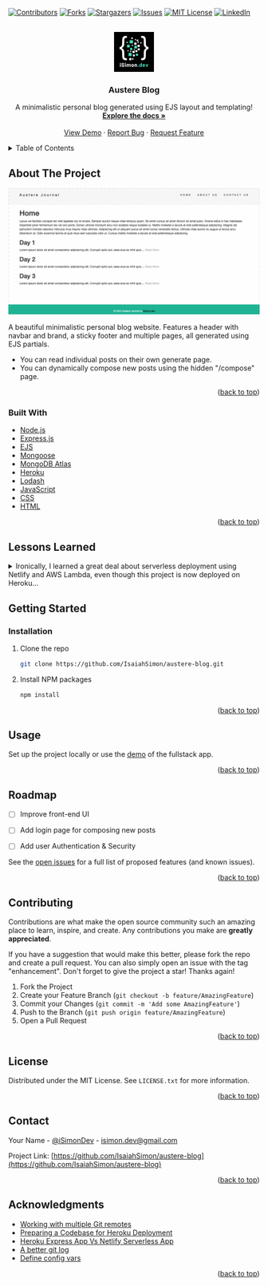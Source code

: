 <div id="top"></div>

[![Contributors][contributors-shield]][contributors-url]
[![Forks][forks-shield]][forks-url]
[![Stargazers][stars-shield]][stars-url]
[![Issues][issues-shield]][issues-url]
[![MIT License][license-shield]][license-url]
[![LinkedIn][linkedin-shield]][linkedin-url]



<!-- PROJECT LOGO -->
<br />
<div align="center">
  <a href="https://github.com/IsaiahSimon">
    <img src="https://github.com/IsaiahSimon/IsaiahSimon/blob/main/images/logo_500x500_dark.png" alt="Logo" width="80" height="80">
  </a>

<h3 align="center">Austere Blog</h3>

  <p align="center">
    A minimalistic personal blog generated using EJS layout and templating!
    <br />
    <a href="https://github.com/IsaiahSimon/austere-blog"><strong>Explore the docs »</strong></a>
    <br />
    <br />
    <a href="https://austere-blog.herokuapp.com/">View Demo</a>
    ·
    <a href="https://github.com/IsaiahSimon/austere-blog/issues">Report Bug</a>
    ·
    <a href="https://github.com/IsaiahSimon/austere-blog/issues">Request Feature</a>
  </p>
</div>



<!-- TABLE OF CONTENTS -->
<details>
  <summary>Table of Contents</summary>
  <ol>
    <li>
      <a href="#about-the-project">About The Project</a>
      <ul>
        <li><a href="#built-with">Built With</a></li>
      </ul>
    </li>
    <li><a href="#lessons-learned">Lessons Learned</a></li>
    <li>
      <a href="#getting-started">Getting Started</a>
      <ul>
        <li><a href="#installation">Installation</a></li>
      </ul>
    </li>
    <li><a href="#usage">Usage</a></li>
    <li><a href="#roadmap">Roadmap</a></li>
    <li><a href="#contributing">Contributing</a></li>
    <li><a href="#license">License</a></li>
    <li><a href="#contact">Contact</a></li>
    <li><a href="#acknowledgments">Acknowledgments</a></li>
  </ol>
</details>



<!-- ABOUT THE PROJECT -->
## About The Project

[![Product Name Screen Shot][product-screenshot]](https://austere-blog.herokuapp.com/)

A beautiful minimalistic personal blog website. Features a header with navbar and brand, a sticky footer and multiple pages, all generated using EJS partials.

* You can read individual posts on their own generate page.
* You can dynamically compose new posts using the hidden "/compose" page.

<p align="right">(<a href="#top">back to top</a>)</p>

### Built With

* [Node.js](https://nodejs.dev/)
* [Express.js](https://expressjs.com/)
* [EJS](https://ejs.co/)
* [Mongoose](https://mongoosejs.com/)
* [MongoDB Atlas](https://www.mongodb.com/atlas)
* [Heroku](https://www.heroku.com/)
* [Lodash](https://lodash.com/)
* [JavaScript](https://www.javascript.com/)
* [CSS](https://developer.mozilla.org/en-US/docs/Web/CSS)
* [HTML](https://developer.mozilla.org/en-US/docs/Web/HTML)

<p align="right">(<a href="#top">back to top</a>)</p>

<!-- LESSONS LEARNED -->
## Lessons Learned
<details>
<summary>
Ironically, I learned a great deal about serverless deployment using Netlify and AWS Lambda, even though this project is now deployed on Heroku...
</summary>

Ultimately I couldn't get the EJS that this project relies on to play nicely with Netlify Functions. I believe this to be an access issue since private server-side Functions are handled by AWS Lambda, and public static resources are distributed across Netlify's CDN.

I will be revisiting this deployment strategy in another project, or update this one when I have more insight.

**Netlify serverless:**
- using Netlify CLI to deploy an app to production
- built a netlify-express demo app to learn the process
- preparing an app for serverless deployment
- netilify.toml, build command and redirects
- how functions within the "my_functions" folder are handled by AWS Lambda
- how static resources are distributed from the publish directory, "dist" folder, across Netlify's CDN
- how configure environment vars on Netlify
</details>

<!-- GETTING STARTED -->
## Getting Started
### Installation

1. Clone the repo
   ```sh
   git clone https://github.com/IsaiahSimon/austere-blog.git
   ```
2. Install NPM packages
   ```sh
   npm install
   ```

<p align="right">(<a href="#top">back to top</a>)</p>



<!-- USAGE EXAMPLES -->
## Usage

Set up the project locally or use the [demo](https://austere-blog.herokuapp.com/) of the fullstack app.

<p align="right">(<a href="#top">back to top</a>)</p>



<!-- ROADMAP -->
## Roadmap

- [ ] Improve front-end UI
- [ ] Add login page for composing new posts
- [ ] Add user Authentication & Security


See the [open issues](https://github.com/IsaiahSimon/austere-blog/issues) for a full list of proposed features (and known issues).

<p align="right">(<a href="#top">back to top</a>)</p>


<!-- CONTRIBUTING -->
## Contributing

Contributions are what make the open source community such an amazing place to learn, inspire, and create. Any contributions you make are **greatly appreciated**.

If you have a suggestion that would make this better, please fork the repo and create a pull request. You can also simply open an issue with the tag "enhancement".
Don't forget to give the project a star! Thanks again!

1. Fork the Project
2. Create your Feature Branch (`git checkout -b feature/AmazingFeature`)
3. Commit your Changes (`git commit -m 'Add some AmazingFeature'`)
4. Push to the Branch (`git push origin feature/AmazingFeature`)
5. Open a Pull Request

<p align="right">(<a href="#top">back to top</a>)</p>



<!-- LICENSE -->
## License

Distributed under the MIT License. See `LICENSE.txt` for more information.

<p align="right">(<a href="#top">back to top</a>)</p>



<!-- CONTACT -->
## Contact

Your Name - [@iSimonDev](https://twitter.com/iSimonDev) - isimon.dev@gmail.com

Project Link: [https://github.com/IsaiahSimon/austere-blog](https://github.com/IsaiahSimon/austere-blog)

<p align="right">(<a href="#top">back to top</a>)</p>



<!-- ACKNOWLEDGMENTS -->
## Acknowledgments

* [Working with multiple Git remotes](https://jigarius.com/blog/multiple-git-remote-repositories)
* [Preparing a Codebase for Heroku Deployment](https://devcenter.heroku.com/articles/preparing-a-codebase-for-heroku-deployment)
* [Heroku Express App Vs Netlify Serverless App](https://www.youtube.com/watch?v=hpvCd5WKGLU)
* [A better git log](https://coderwall.com/p/euwpig/a-better-git-log)
* [Define config vars](https://devcenter.heroku.com/articles/getting-started-with-nodejs#define-config-vars)

<p align="right">(<a href="#top">back to top</a>)</p>



<!-- MARKDOWN LINKS & IMAGES -->
<!-- https://www.markdownguide.org/basic-syntax/#reference-style-links -->
[contributors-shield]: https://img.shields.io/github/contributors/IsaiahSimon/austere-blog.svg?style=for-the-badge
[contributors-url]: https://github.com/IsaiahSimon/austere-blog/graphs/contributors
[forks-shield]: https://img.shields.io/github/forks/IsaiahSimon/austere-blog.svg?style=for-the-badge
[forks-url]: https://github.com/IsaiahSimon/austere-blog/network/members
[stars-shield]: https://img.shields.io/github/stars/IsaiahSimon/austere-blog.svg?style=for-the-badge
[stars-url]: https://github.com/IsaiahSimon/austere-blog/stargazers
[issues-shield]: https://img.shields.io/github/issues/IsaiahSimon/austere-blog.svg?style=for-the-badge
[issues-url]: https://github.com/IsaiahSimon/austere-blog/issues
[license-shield]: https://img.shields.io/github/license/IsaiahSimon/austere-blog.svg?style=for-the-badge
[license-url]: https://github.com/IsaiahSimon/austere-blog/blob/main/LICENSE.txt
[linkedin-shield]: https://img.shields.io/badge/-LinkedIn-black.svg?style=for-the-badge&logo=linkedin&colorB=555
[linkedin-url]: https://linkedin.com/in/isaiahsimon101
[product-screenshot]: ./public/images/gif-austere.gif